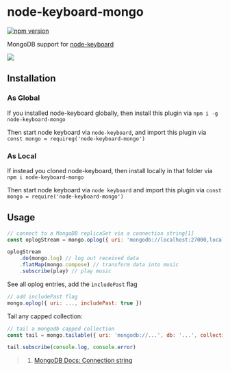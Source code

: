 # node-keyboard-mongo

[![npm version](https://badge.fury.io/js/.svg)](https://badge.fury.io/js/)

MongoDB support for [node-keyboard](../node-keyboard)

![](https://media.giphy.com/media/WwDOdoeXruPGE/giphy.gif)

## Installation

### As Global
If you installed node-keyboard globally, then install this plugin via `npm i -g node-keyboard-mongo`

Then start node keyboard via `node-keyboard`, and import this plugin via `const mongo = requireg('node-keyboard-mongo')`

### As Local
If instead you cloned node-keyboard, then install locally in that folder via `npm i node-keyboard-mongo`

Then start node keyboard via `node keyboard` and import this plugin via `const mongo = require('node-keyboard-mongo')`

## Usage

```javascript
// connect to a MongoDB replicaSet via a connection string[1]
const oplogStream = mongo.oplog({ uri: 'mongodb://localhost:27000,localhost:27010/?replicaSet=myReplicaSet' })

oplogStream
    .do(mongo.log) // log out received data
    .flatMap(mongo.compose) // transform data into music
    .subscribe(play) // play music
```

See all oplog entries, add the `includePast` flag

```javascript
// add includePast flag
mongo.oplog({ uri: ..., includePast: true })
```

Tail any capped collection:

```javascript
// tail a mongodb capped collection
const tail = mongo.tailable({ uri: 'mongodb://...', db: '...', collection: '...', findQuery: { ... } })

tail.subscribe(console.log, console.error)
```



> 1. [MongoDB Docs: Connection string](https://docs.mongodb.com/manual/reference/connection-string/)
